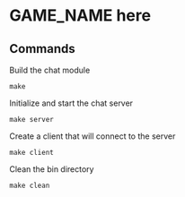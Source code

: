 GAME_NAME here
==================

Commands
------------------
Build the chat module

```
make
```

Initialize and start the chat server

```
make server
```

Create a client that will connect to the server

```
make client
```

Clean the bin directory

```
make clean
```
